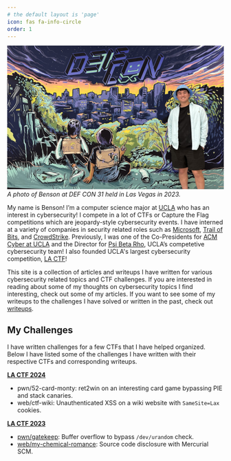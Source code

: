 ```yaml
---
# the default layout is 'page'
icon: fas fa-info-circle
order: 1
---
```

![Benson at DEF CON 31 held in Las Vegas in 2023.](/assets/img/bliu-defcon.jpg)
_A photo of Benson at DEF CON 31 held in Las Vegas in 2023._

My name is Benson! I’m a computer science major at [UCLA](https://www.ucla.edu/) who has an interest in cybersecurity! I compete in a lot of CTFs or Capture the Flag competitions which are jeopardy-style cybersecurity events. I have interned at a variety of companies in security related roles such as [Microsoft](https://www.microsoft.com/), [Trail of Bits](https://www.trailofbits.com/), and [CrowdStrike](https://www.crowdstrike.com/). Previously, I was one of the Co-Presidents for [ACM Cyber at UCLA](https://www.acmcyber.com/) and the Director for [Psi Beta Rho](https://pbr.acmcyber.com/), UCLA’s competetive cybersecurity team! I also founded UCLA's largest cybersecurity competition, [LA CTF](https://lac.tf)!

This site is a collection of articles and writeups I have written for various cybersecurity related topics and CTF challenges. If you are interested in reading about some of my thoughts on cybersecurity topics I find interesting, check out some of my articles. If you want to see some of my writeups to the challenges I have solved or written in the past, check out [writeups](/categories/writeups/).

## My Challenges
I have written challenges for a few CTFs that I have helped organized. Below I have listed some of the challenges I have written with their respective CTFs and corresponding writeups.

[**LA CTF 2024**](https://lac.tf)
- pwn/52-card-monty: ret2win on an interesting card game bypassing PIE and stack canaries.
- web/ctf-wiki: Unauthenticated XSS on a wiki website with `SameSite=Lax` cookies.

[**LA CTF 2023**](https://website.2023.lac.tf)
- [pwn/gatekeep](/posts/lactf-2023/#pwngatekeep): Buffer overflow to bypass `/dev/urandom` check.
- [web/my-chemical-romance](/posts/lactf-2023/#webmy-chemical-romance): Source code disclosure with Mercurial SCM.
